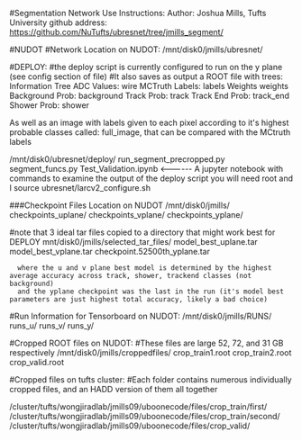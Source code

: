 #Segmentation Network Use Instructions:
Author: Joshua Mills, Tufts University
github address:
https://github.com/NuTufts/ubresnet/tree/jmills_segment/

#NUDOT
#Network Location on NUDOT:
/mnt/disk0/jmills/ubresnet/

#DEPLOY:
#the deploy script is currently configured to run on the y plane (see config section of file)
#It also saves as output a ROOT file with trees:
Information       Tree
ADC Values:       wire
MCTruth Labels:   labels
Weights           weights
Background Prob:  background
Track Prob:       track
Track End Prob:   track_end
Shower Prob:      shower

As well as an image with labels given to each pixel according to it's highest probable classes
called: full_image, that can be compared with the MCtruth labels


/mnt/disk0/ubresnet/deploy/
                           run_segment_precropped.py
                           segment_funcs.py
                           Test_Validation.ipynb <------ A jupyter notebook with commands to examine the output of the deploy script
                                                         you will need root and I source ubresnet/larcv2_configure.sh

###Checkpoint Files Location on NUDOT
/mnt/disk0/jmills/
                  checkpoints_uplane/
                  checkpoints_vplane/
                  checkpoints_yplane/

#note that 3 ideal tar files copied to a directory that might work best for DEPLOY
mnt/disk0/jmills/selected_tar_files/
                   model_best_uplane.tar
                   model_best_vplane.tar
                   checkpoint.52500th_yplane.tar

      where the u and v plane best model is determined by the highest average accuracy across track, shower, trackend classes (not background)
      and the yplane checkpoint was the last in the run (it's model best parameters are just highest total accuracy, likely a bad choice)

#Run Information for Tensorboard on NUDOT:
/mnt/disk0/jmills/RUNS/
                       runs_u/
                       runs_v/
                       runs_y/

#Cropped ROOT files on NUDOT:
#These files are large 52, 72, and 31 GB respectively
/mnt/disk0/jmills/croppedfiles/
                                crop_train1.root
                                crop_train2.root
                                crop_valid.root

#Cropped files on tufts cluster:
#Each folder contains numerous individually cropped files, and an HADD version of them all together

/cluster/tufts/wongjiradlab/jmills09/uboonecode/files/crop_train/first/
/cluster/tufts/wongjiradlab/jmills09/uboonecode/files/crop_train/second/
/cluster/tufts/wongjiradlab/jmills09/uboonecode/files/crop_valid/
